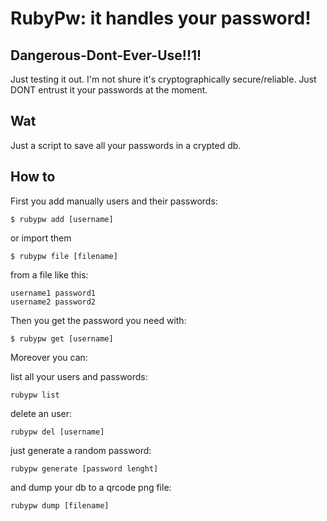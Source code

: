 RubyPw: it handles your password!
=============

Dangerous-Dont-Ever-Use!!1!
-------
Just testing it out. I'm not shure it's cryptographically secure/reliable.
Just DONT entrust it your passwords at the moment.

Wat
-------
Just a script to save all your passwords in a crypted db.

How to
-------
First you add manually users and their passwords:

    $ rubypw add [username]

or import them

    $ rubypw file [filename]

from a file like this:

    username1 password1
    username2 password2

Then you get the password you need with:

    $ rubypw get [username]

Moreover you can:

list all your users and passwords:

    rubypw list

delete an user:

    rubypw del [username]

just generate a random password:

    rubypw generate [password lenght]

and dump your db to a qrcode png file:

    rubypw dump [filename]
